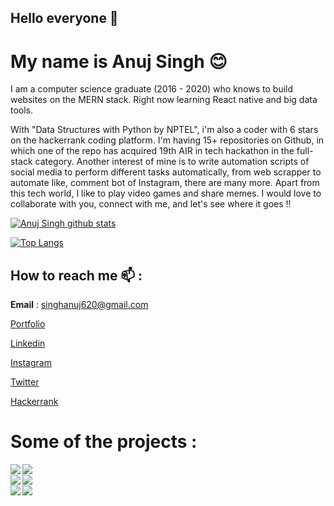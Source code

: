 ## Hello everyone 👋</br> 
# My name is Anuj Singh :blush: </br>


I am a computer science graduate (2016 - 2020) who knows to build websites on the MERN stack. Right now learning React native and big data tools.

With "Data Structures with Python by NPTEL", i'm also a coder with 6 stars on the hackerrank coding platform. I'm having 15+ repositories on Github, in which one of the repo has acquired 19th AIR in tech hackathon in the full-stack category. Another interest of mine is to write automation scripts of social media to perform different tasks automatically, from web scrapper to automate like, comment bot of Instagram, there are many more. Apart from this tech world, I like to play video games and share memes. I would love to collaborate with you, connect with me, and let's see where it goes !!


[![Anuj Singh github stats](https://github-readme-stats.vercel.app/api?username=singhanuj620&show_icons=true&theme=tokyonight)](https://github.com/singhanuj620)

[![Top Langs](https://github-readme-stats.vercel.app/api/top-langs/?username=singhanuj620)](https://github.com/singhanuj620)

## How to reach me :mailbox: :

**Email** : singhanuj620@gmail.com

[Portfolio](https://anujportfolio.herokuapp.com/)

[Linkedin](https://www.linkedin.com/in/anuj-singh-007/)

[Instagram](https://instagram.com/anujcodeop)

[Twitter](https://twitter.com/singhanuj620)

[Hackerrank](https://www.hackerrank.com/singhanuj)


# Some of the projects :

<a href="https://github.com/singhanuj620/blinkbuff">
  <img align="left" src="https://github-readme-stats.vercel.app/api/pin/?username=singhanuj620&repo=blinkbuff" />
</a>
<a href="https://github.com/singhanuj620/git_firebase_api">
  <img align="left" src="https://github-readme-stats.vercel.app/api/pin/?username=singhanuj620&repo=git_firebase_api" />
</a>
</br>
<a href="https://github.com/singhanuj620/freecodecamp_scrap">
  <img align="left" src="https://github-readme-stats.vercel.app/api/pin/?username=singhanuj620&repo=freecodecamp_scrap" />
</a>
<a href="https://github.com/singhanuj620/yelpcamp">
  <img align="left" src="https://github-readme-stats.vercel.app/api/pin/?username=singhanuj620&repo=yelpcamp" />
</a>
</br>
<a href="https://github.com/singhanuj620/likeComment_instagramBot">
  <img align="left" src="https://github-readme-stats.vercel.app/api/pin/?username=singhanuj620&repo=likeComment_instagramBot" />
</a>
<a href="https://github.com/singhanuj620/instabot-uploadphoto">
  <img align="left" src="https://github-readme-stats.vercel.app/api/pin/?username=singhanuj620&repo=instabot-uploadphoto" />
</a>
